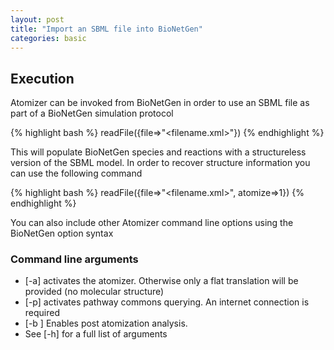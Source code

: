```yaml
---
layout: post
title: "Import an SBML file into BioNetGen"
categories: basic
---
```

<h2>
<a id="execution" class="anchor" href="#execution" aria-hidden="true"><span aria-hidden="true" class="octicon octicon-link"></span></a>Execution</h2>

Atomizer can be invoked from BioNetGen in order to use an SBML file as part of a BioNetGen simulation protocol


{% highlight bash %}
readFile({file=>"<filename.xml>"})
{% endhighlight %}

This will populate BioNetGen species and reactions with a structureless version of the SBML model. In order to recover structure information you can use the following command


{% highlight bash %}
readFile({file=>"<filename.xml>", atomize=>1})
{% endhighlight %}

You can also include other Atomizer command line options using the BioNetGen option syntax

<h3>Command line arguments</h3>

<ul>
<li>[-a] activates the atomizer. Otherwise only a flat translation will be provided (no molecular structure)</li>
<li>[-p] activates pathway commons querying. An internet connection is required</li>
<li>[-b ] Enables post atomization analysis.</li>
<li>See [-h] for a full list of arguments</li>
</ul>
